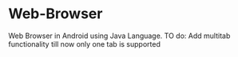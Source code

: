 # Web-Browser
Web Browser in Android using Java Language.
TO do:
Add multitab functionality till now only one tab is supported

